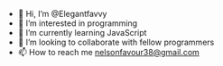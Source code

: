 - 👋 Hi, I’m @Elegantfavvy
- 👀 I’m interested in programming
- 🌱 I’m currently learning JavaScript
- 💞️ I’m looking to collaborate with fellow programmers
- 📫 How to reach me nelsonfavour38@gmail.com

<!---
Elegantfavvy/Elegantfavvy is a ✨ special ✨ repository because its `README.md` (this file) appears on your GitHub profile.
You can click the Preview link to take a look at your changes.
--->
